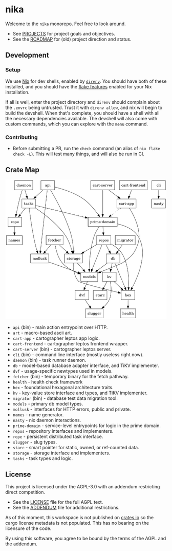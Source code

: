 # nika

Welcome to the `nika` monorepo. Feel free to look around.

- See [PROJECTS](./PROJECTS.md) for project goals and objectives.
- See the [ROADMAP](./ROADMAP.md) for (old) project direction and status.

## Development

### Setup

We use [Nix](https://nixos.org/) for dev shells, enabled by [`direnv`](https://direnv.net/).
You should have both of these installed, and you should have the
[flake features](https://nixos.wiki/wiki/flakes) enabled for your Nix installation.

If all is well, enter the project directory and `direnv` should complain about
the `.envrc` being untrusted. Trust it with `direnv allow`, and nix will begin
to build the devshell. When that's complete, you should have a shell with all
the necessary dependencies available. The devshell will also come with custom
commands, which you can explore with the `menu` command.

### Contributing

- Before submitting a PR, run the `check` command (an alias of `nix flake check -L`). This will test many things, and will also be run in CI.

## Crate Map
![Crate Graph](./media/crate-graph.png)

- `api` (bin) - main action entrypoint over HTTP.
- `art` - macro-based ascii art.
- `cart-app` - cartographer leptos app logic.
- `cart-frontend` - cartographer leptos frontend wrapper.
- `cart-server` (bin) - cartographer leptos server.
- `cli` (bin) - command line interface (mostly useless right now).
- `daemon` (bin) - task runner daemon.
- `db` - model-based database adapter interface, and TiKV implementer.
- `dvf` - usage-specific newtypes used in models.
- `fetcher` (bin) - temporary binary for the fetch pathway.
- `health` - health check framework
- `hex` - foundational hexagonal architecture traits.
- `kv` - key-value store interface and types, and TiKV implementer.
- `migrator` (bin) - database test data migration tool.
- `models` - primary db model types.
- `mollusk` - interfaces for HTTP errors, public and private.
- `names` - name generator.
- `nasty` - nix daemon interactions.
- `prime-domain` - service-level entrypoints for logic in the prime domain.
- `repos` - repository interfaces and implementers.
- `rope` - persistent distributed task interface.
- `slugger` - slug types.
- `starc` - smart pointer for static, owned, or ref-counted data.
- `storage` - storage interface and implementers.
- `tasks` - task types and logic.

## License

This project is licensed under the AGPL-3.0 with an addendum restricting direct competition. 

- See the [LICENSE](./LICENSE) file for the full AGPL text.
- See the [ADDENDUM](./ADDENDUM) file for additional restrictions.

As of this moment, this workspace is not published on [crates.io](https://crates.io) so the cargo license metadata is not populated. This has no bearing on the licensure of the code.

By using this software, you agree to be bound by the terms of the AGPL and the addendum.

